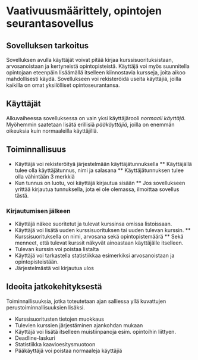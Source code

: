 # Vaativuusmäärittely, opintojen seurantasovellus

## Sovelluksen tarkoitus

Sovelluksen avulla käyttäjät voivat pitää kirjaa kurssisuorituksistaan, arvosanoistaan ja
kertyneistä opintopisteistä. Käyttäjä voi myös suunnitella opintojaan eteenpäin lisäämällä
itselleen kiinnostavia kursseja, joita aikoo mahdollisesti käydä. Sovellukseen voi rekisteröidä
useita käyttäjiä, joilla kaikilla on omat yksilölliset opintoseurantansa.

## Käyttäjät

Alkuvaiheessa sovelluksessa on vain yksi käyttäjärooli _normaali käyttäjä_. Myöhemmin 
saatetaan lisätä erillisiä _pääkäyttäjiä_, joilla on enemmän oikeuksia kuin normaaleilla 
käyttäjillä.

## Toiminnallisuus

* Käyttäjä voi rekisteröityä järjestelmään käyttäjätunnuksella
** Käyttäjällä tulee olla käyttäjätunnus, nimi ja salasana
** Käyttäjätunnuksen tulee olla vähintään 3 merkkiä
* Kun tunnus on luotu, voi käyttäjä kirjautua sisään
** Jos sovellukseen yrittää kirjautua tunnuksella, jota ei ole olemassa, ilmoittaa sovellus
tästä.

### Kirjautumisen jälkeen

* Käyttäjä näkee suoritetut ja tulevat kurssinsa omissa listoissaan.
* Käyttäjä voi lisätä uuden kurssisuorituksen tai uuden tulevan kurssin.
** Kurssisuorituksella on nimi, arvosana sekä opintopistemäärä
** Sekä menneet, että tulevat kurssit näkyvät ainoastaan käyttäjälle itselleen.
* Tulevan kurssin voi poistaa listalta
* Käyttäjä voi tarkastella statistiikkaa esimerkiksi arvosanoistaan ja opintopisteistään.
* Järjestelmästä voi kirjautua ulos

## Ideoita jatkokehityksestä
Toiminnallisuuksia, jotka toteutetaan ajan salliessa yllä kuvattujen perustoiminnallisuuksien
lisäksi.
* Kurssisuoritusten tietojen muokkaus
* Tulevien kurssien järjestäminen ajankohdan mukaan
* Käyttäjä voi lisätä itselleen muistiinpanoja esim. opintoihin liittyen.
* Deadline-laskuri
* Statistiikka kaavioesitysmuotoon
* Pääkäyttäjä voi poistaa normaaleja käyttäjiä
